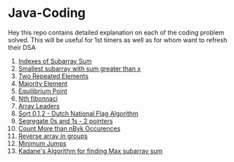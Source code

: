 # Java-Coding
Hey this repo contains detailed explanation on each of the coding problem solved. This will be useful for 1st timers as well as for whom want to refresh their DSA 

1. [Indexes of Subarray Sum](https://github.com/lakshmir1098/Java-Coding/blob/main/01%20Indexes%20of%20Subarray%20Sum.md)
2. [Smallest subarray with sum greater than x](https://github.com/lakshmir1098/Java-Coding/blob/main/02%20Smallest%20subarray%20with%20sum%20greater%20than%20x.md)
3. [Two Repeated Elements](https://github.com/lakshmir1098/Java-Coding/blob/main/03%20Two%20Repeated%20Elements.md)
4. [Majority Element](https://github.com/lakshmir1098/Java-Coding/blob/main/04%20Majority%20Element.md)
5. [Equilibrium Point](https://github.com/lakshmir1098/Java-Coding/blob/main/05%20Equilibrium%20Point.md)
6. [Nth fibonnaci](https://github.com/lakshmir1098/Java-Coding/blob/main/06%20Nth%20Fibonnaci.md)
7. [Array Leaders](https://github.com/lakshmir1098/Java-Coding/blob/main/07%20Array%20Leaders.md)
8. [Sort 0,1,2 - Dutch National Flag Algorithm](https://github.com/lakshmir1098/Java-Coding/blob/main/08%20Sort%200s%2C%201s%20and%202s.md)
9. [Segregate 0s and 1s -  2 pointers](https://github.com/lakshmir1098/Java-Coding/blob/main/09%20Segregate%200s%20and%201s.md)
10. [Count More than nByk Occurences](https://github.com/lakshmir1098/Java-Coding/blob/main/10%20Count%20More%20than%20nByk%20Occurences.md)
11. [Reverse array in groups](https://github.com/lakshmir1098/Java-Coding/blob/main/11%20Reverse%20array%20in%20groups.md)
12. [Minimum Jumps]()
13. [Kadane's Algorithm for finding Max subarray sum]()
